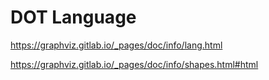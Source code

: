 # DOT Language

https://graphviz.gitlab.io/_pages/doc/info/lang.html

https://graphviz.gitlab.io/_pages/doc/info/shapes.html#html

